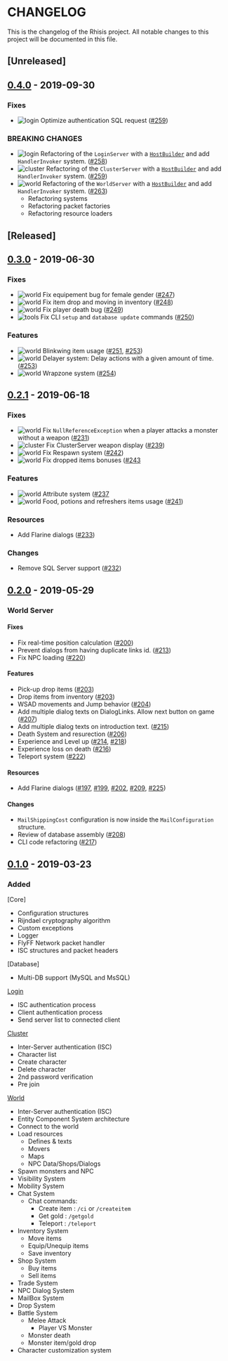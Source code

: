 # CHANGELOG

This is the changelog of the Rhisis project. All notable changes to this project will be documented in this file.

## [Unreleased]

## [0.4.0](https://github.com/Eastrall/Rhisis/releases/tag/v0.4) - 2019-09-30

### Fixes

- ![login] Optimize authentication SQL request ([#259](https://github.com/Eastrall/Rhisis/pull/259))

### BREAKING CHANGES

- ![login] Refactoring of the `LoginServer` with a [`HostBuilder`](https://docs.microsoft.com/en-us/dotnet/api/microsoft.extensions.hosting.hostbuilder?view=aspnetcore-2.2) and add `HandlerInvoker` system. ([#258](https://github.com/Eastrall/Rhisis/pull/258))
- ![cluster] Refactoring of the `ClusterServer` with a [`HostBuilder`](https://docs.microsoft.com/en-us/dotnet/api/microsoft.extensions.hosting.hostbuilder?view=aspnetcore-2.2) and add `HandlerInvoker` system. ([#259](https://github.com/Eastrall/Rhisis/pull/259))
- ![world] Refactoring of the `WorldServer` with a [`HostBuilder`](https://docs.microsoft.com/en-us/dotnet/api/microsoft.extensions.hosting.hostbuilder?view=aspnetcore-2.2) and add `HandlerInvoker` system. ([#263](https://github.com/Eastrall/Rhisis/pull/263))
	- Refactoring systems
	- Refactoring packet factories
	- Refactoring resource loaders

## [Released]

## [0.3.0](https://github.com/Eastrall/Rhisis/releases/tag/v0.3) - 2019-06-30

### Fixes

- ![world] Fix equipement bug for female gender ([#247](https://github.com/Eastrall/Rhisis/pull/247))
- ![world] Fix item drop and moving in inventory ([#248](https://github.com/Eastrall/Rhisis/pull/248))
- ![world] Fix player death bug ([#249](https://github.com/Eastrall/Rhisis/pull/249))
- ![tools] Fix CLI `setup` and `database update` commands ([#250](https://github.com/Eastrall/Rhisis/pull/250))

### Features

- ![world] Blinkwing item usage ([#251](https://github.com/Eastrall/Rhisis/pull/251), [#253](https://github.com/Eastrall/Rhisis/pull/253))
- ![world] Delayer system: Delay actions with a given amount of time. ([#253](https://github.com/Eastrall/Rhisis/pull/253))
- ![world] Wrapzone system ([#254](https://github.com/Eastrall/Rhisis/pull/254))

## [0.2.1](https://github.com/Eastrall/Rhisis/releases/tag/v0.2.1) - 2019-06-18

### Fixes

- ![world] Fix `NullReferenceException` when a player attacks a monster without a weapon ([#231](https://github.com/Eastrall/Rhisis/pull/231))
- ![cluster] Fix ClusterServer weapon display ([#239](https://github.com/Eastrall/Rhisis/pull/239))
- ![world] Fix Respawn system ([#242](https://github.com/Eastrall/Rhisis/pull/242))
- ![world] Fix dropped items bonuses ([#243](https://github.com/Eastrall/Rhisis/pull/243)

### Features

- ![world] Attribute system ([#237](https://github.com/Eastrall/Rhisis/pull/237)
- ![world] Food, potions and refreshers items usage ([#241](https://github.com/Eastrall/Rhisis/pull/241))

### Resources

- Add Flarine dialogs ([#233](https://github.com/Eastrall/Rhisis/pull/233))

### Changes

- Remove SQL Server support ([#232](https://github.com/Eastrall/Rhisis/pull/232))


## [0.2.0](https://github.com/Eastrall/Rhisis/releases/tag/v0.2) - 2019-05-29

### World Server

#### Fixes

- Fix real-time position calculation ([#200](https://github.com/Eastrall/Rhisis/pull/200))
- Prevent dialogs from having duplicate links id. ([#213](https://github.com/Eastrall/Rhisis/pull/213))
- Fix NPC loading ([#220](https://github.com/Eastrall/Rhisis/pull/220))

#### Features

- Pick-up drop items ([#203](https://github.com/Eastrall/Rhisis/pull/203))
- Drop items from inventory ([#203](https://github.com/Eastrall/Rhisis/pull/203))
- WSAD movements and Jump behavior ([#204](https://github.com/Eastrall/Rhisis/pull/204))
- Add multiple dialog texts on DialogLinks. Allow next button on game ([#207](https://github.com/Eastrall/Rhisis/pull/207))
- Add multiple dialog texts on introduction text. ([#215](https://github.com/Eastrall/Rhisis/pull/215))
- Death System and resurection ([#206](https://github.com/Eastrall/Rhisis/pull/206))
- Experience and Level up ([#214](https://github.com/Eastrall/Rhisis/pull/214), [#218](https://github.com/Eastrall/Rhisis/pull/218))
- Experience loss on death ([#216](https://github.com/Eastrall/Rhisis/pull/216))
- Teleport system ([#222](https://github.com/Eastrall/Rhisis/pull/222))

#### Resources

- Add Flarine dialogs ([#197](https://github.com/Eastrall/Rhisis/pull/197), [#199](https://github.com/Eastrall/Rhisis/pull/199), [#202](https://github.com/Eastrall/Rhisis/pull/202), [#209](https://github.com/Eastrall/Rhisis/pull/209), [#225](https://github.com/Eastrall/Rhisis/pull/225))

#### Changes

- `MailShippingCost` configuration is now inside the `MailConfiguration` structure.
- Review of database assembly ([#208](https://github.com/Eastrall/Rhisis/pull/208))
- CLI code refactoring ([#217](https://github.com/Eastrall/Rhisis/pull/217))

## [0.1.0](https://github.com/Eastrall/Rhisis/releases/tag/v0.1) - 2019-03-23

### Added

[Core]
- Configuration structures
- Rijndael cryptography algorithm
- Custom exceptions
- Logger
- FlyFF Network packet handler
- ISC structures and packet headers

[Database]
- Multi-DB support (MySQL and MsSQL)

[Login]
- ISC authentication process
- Client authentication process
- Send server list to connected client

[Cluster]
- Inter-Server authentication (ISC)
- Character list
- Create character
- Delete character
- 2nd password verification
- Pre join

[World]
- Inter-Server authentication (ISC)
- Entity Component System architecture
- Connect to the world
- Load resources
   - Defines & texts
   - Movers
   - Maps
   - NPC Data/Shops/Dialogs
- Spawn monsters and NPC
- Visibility System
- Mobility System
- Chat System
	- Chat commands:
		- Create item : `/ci` or `/createitem`
		- Get gold : `/getgold`
		- Teleport : `/teleport`
- Inventory System
	- Move items
	- Equip/Unequip items
	- Save inventory
- Shop System
	- Buy items
	- Sell items
- Trade System
- NPC Dialog System
- MailBox System
- Drop System
- Battle System
	- Melee Attack
		- Player VS Monster
	- Monster death
	- Monster item/gold drop
- Character customization system

[world]: https://img.shields.io/badge/-world-brightgreen.svg "world-component"
[cluster]: https://img.shields.io/badge/-cluster-brightgreen.svg "cluster-component"
[login]: https://img.shields.io/badge/-login-brightgreen.svg "login-component"
[tools]: https://img.shields.io/badge/-tools-brightgreen.svg "tools-component"
